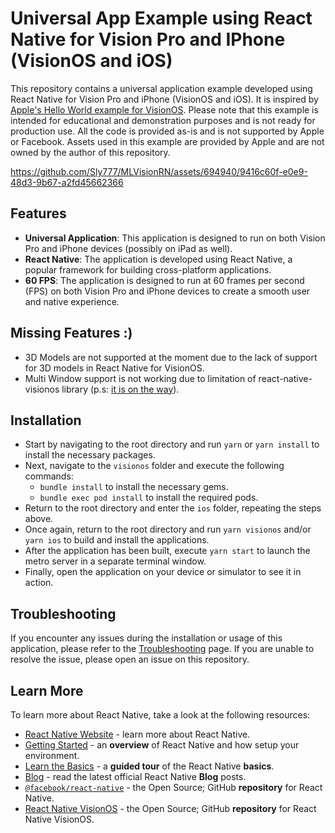# Universal App Example using React Native for Vision Pro and IPhone (VisionOS and iOS)

This repository contains a universal application example developed using React Native for Vision Pro and iPhone (VisionOS and iOS). It is inspired by [Apple's Hello World example for VisionOS](https://developer.apple.com/documentation/visionos/world). Please note that this example is intended for educational and demonstration purposes and is not ready for production use. All the code is provided as-is and is not supported by Apple or Facebook. Assets used in this example are provided by Apple and are not owned by the author of this repository.

https://github.com/Sly777/MLVisionRN/assets/694940/9416c60f-e0e9-48d3-9b67-a2fd45662366

## Features

- **Universal Application**: This application is designed to run on both Vision Pro and iPhone devices (possibly on iPad as well).
- **React Native**: The application is developed using React Native, a popular framework for building cross-platform applications.
- **60 FPS**: The application is designed to run at 60 frames per second (FPS) on both Vision Pro and iPhone devices to create a smooth user and native experience.

## Missing Features :)

- 3D Models are not supported at the moment due to the lack of support for 3D models in React Native for VisionOS.
- Multi Window support is not working due to limitation of react-native-visionos library (p.s: [it is on the way](https://github.com/callstack/react-native-visionos/pull/117)).

## Installation

- Start by navigating to the root directory and run `yarn` or `yarn install` to install the necessary packages.
- Next, navigate to the `visionos` folder and execute the following commands:
  - `bundle install` to install the necessary gems.
  - `bundle exec pod install` to install the required pods.
- Return to the root directory and enter the `ios` folder, repeating the steps above.
- Once again, return to the root directory and run `yarn visionos` and/or `yarn ios` to build and install the applications.
- After the application has been built, execute `yarn start` to launch the metro server in a separate terminal window.
- Finally, open the application on your device or simulator to see it in action.

## Troubleshooting

If you encounter any issues during the installation or usage of this application, please refer to the [Troubleshooting](https://reactnative.dev/docs/troubleshooting) page. If you are unable to resolve the issue, please open an issue on this repository.

## Learn More

To learn more about React Native, take a look at the following resources:

- [React Native Website](https://reactnative.dev) - learn more about React Native.
- [Getting Started](https://reactnative.dev/docs/environment-setup) - an **overview** of React Native and how setup your environment.
- [Learn the Basics](https://reactnative.dev/docs/getting-started) - a **guided tour** of the React Native **basics**.
- [Blog](https://reactnative.dev/blog) - read the latest official React Native **Blog** posts.
- [`@facebook/react-native`](https://github.com/facebook/react-native) - the Open Source; GitHub **repository** for React Native.
- [React Native VisionOS](https://github.com/callstack/react-native-visionos) - the Open Source; GitHub **repository** for React Native VisionOS.
